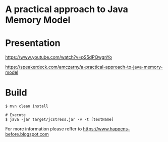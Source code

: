 # A practical approach to Java Memory Model 
# Presentation
  https://www.youtube.com/watch?v=pS5dPQwgnYo
  
  https://speakerdeck.com/amczarny/a-practical-approach-to-java-memory-model
# Build
```
$ mvn clean install

# Execute 
$ java -jar target/jcstress.jar -v -t [testName]
```
For more information please reffer to https://www.happens-before.blogspot.com

